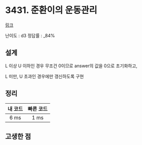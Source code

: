 # 3431. 준환이의 운동관리

[링크](https://swexpertacademy.com/main/code/problem/problemDetail.do?contestProbId=AWE_ZXcqAAMDFAV2&categoryId=AWE_ZXcqAAMDFAV2&categoryType=CODE)

난이도 : d3
정답률 : \_84%

## 설계

L 이상 U 이하인 경우 무조건 0이므로 answer의 값을 0으로 초기화하고,

L 미만, U 초과인 경우에만 갱신하도록 구현

## 정리

| 내 코드 | 빠른 코드 |
| :-----: | :-------: |
|  6 ms   |   1 ms    |

## 고생한 점
